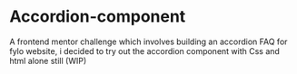 # Accordion-component
A frontend mentor challenge which involves building an accordion FAQ for fylo website, i decided to try out the accordion component with Css and html alone still (WIP)
